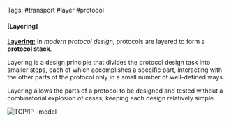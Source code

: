 Tags: #transport #layer #protocol

#### [Layering] 
<strong><u>Layering:</u></strong>  In  _modern protocol design_, protocols are layered to form a **protocol stack**. <br><p>Layering is a design principle that divides the protocol design task into smaller steps, each of which accomplishes a specific part, interacting with the other parts of the protocol only in a small number of well-defined ways.</p> Layering allows the parts of a protocol to be designed and tested without a combinatorial explosion of cases, keeping each design relatively simple.


![TCP/IP -model](https://upload.wikimedia.org/wikipedia/en/thumb/a/a6/Internet_layering.svg/1024px-Internet_layering.svg.png)


